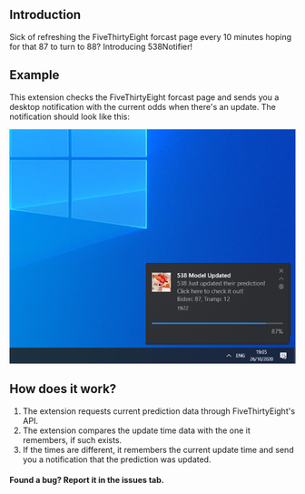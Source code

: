 ## Introduction

Sick of refreshing the FiveThirtyEight forcast page every 10 minutes hoping for that 87 to turn to 88? Introducing 538Notifier!

## Example

This extension checks the FiveThirtyEight forcast page and sends you a desktop notification with the current odds when there's an update.
The notification should look like this:

![Example](/pics/Example.png)

## How does it work?

1. The extension requests current prediction data through FiveThirtyEight's API.
2. The extension compares the update time data with the one it remembers, if such exists.
3. If the times are different, it remembers the current update time and send you a notification that the prediction was updated.

#### Found a bug? Report it in the issues tab.
